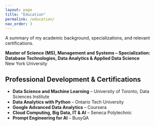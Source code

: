 ```yaml
---
layout: page
title: "Education"
permalink: /education/
nav_order: 3
---
```


A summary of my academic background, specializations, and relevant certifications.

**Master of Science (MS), Management and Systems – Specialization: Database Technologies, Data Analytics & Applied Data Science**  
New York University

## Professional Development & Certifications

- **Data Science and Machine Learning** – University of Toronto, Data Sciences Institute  
- **Data Analytics with Python** – Ontario Tech University  
- **Google Advanced Data Analytics** – Coursera  
- **Cloud Computing, Big Data, IT & AI** – Seneca Polytechnic  
- **Prompt Engineering for AI** – BusyQA



